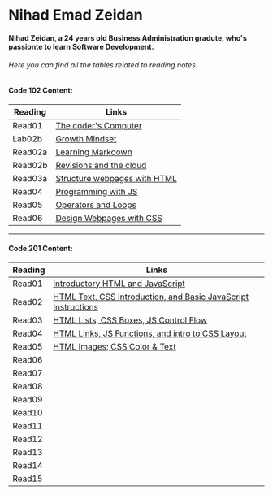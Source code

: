# Nihad Emad Zeidan

#### Nihad Zeidan, a 24 years old Business Administration gradute, who's passionte to learn Software Development.
###### Here you can find all the tables related to reading notes.

#### Code 102 Content:

| Reading   | Links |
|------- | ------- |
| Read01  | [The coder's Computer](Reading102/Read01.md) |
| Lab02b | [Growth Mindset](Reading102/Lab02b.md) |
| Read02a | [Learning Markdown](Reading102/Read02a.md) |
| Read02b | [Revisions and the cloud](Reading102/Read02b.md) |
| Read03a | [Structure webpages with HTML](Reading102/Read03a.md) |
| Read04 | [Programming with JS](Reading102/read04.md) |
| Read05 | [Operators and Loops](Reading102/Read05.md) |
| Read06 | [Design Webpages with CSS](Reading102/Read06.md) |

------------------------------------------------------------------


#### Code 201 Content:

| Reading | Links | 
|----------|--------|
| Read01  | [Introductory HTML and JavaScript](Reading201/Read01.md)|
| Read02  | [HTML Text, CSS Introduction, and Basic JavaScript Instructions](Reading201/Read02.md) |
| Read03  | [HTML Lists, CSS Boxes, JS Control Flow](Reading201/Read03.md) |
| Read04  | [HTML Links, JS Functions, and intro to CSS Layout](Reading201/Read04.md) |
| Read05  | [HTML Images; CSS Color & Text](Reading201/Read05.md) |
| Read06  | [](Reading201/Read06.md) |
| Read07  | [](Reading201/Read07.md) |
| Read08  | [](Reading201/Read08.md) |
| Read09  | [](Reading201/Read09.md) |
| Read10  | [](Reading201/Read10.md) |
| Read11  | [](Reading201/Read11.md) |
| Read12  | [](Reading201/Read12.md) |
| Read13  | [](Reading201/Read13.md) |
| Read14  | [](Reading201/Read14.md) | 
| Read15  | [](Reading201/Read15.md) |






